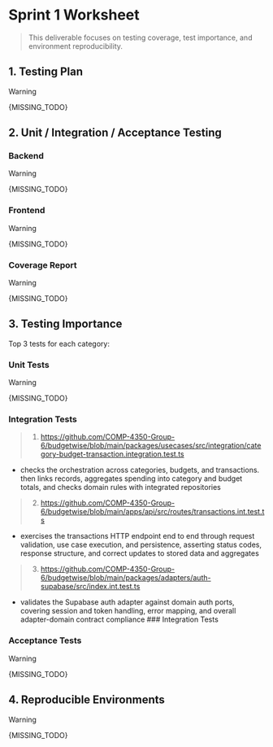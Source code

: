 # Sprint 1 Worksheet

> This deliverable focuses on testing coverage, test importance, and environment reproducibility.


## 1. Testing Plan

> [!WARNING]
> {MISSING_TODO}

## 2. Unit / Integration / Acceptance Testing


### Backend

> [!WARNING]
> {MISSING_TODO}

<!--
- API layer: 100% method coverage (every method has at least 1 tested line).

- Logic classes: ≥80% line coverage.

- Integration tests: 100% class coverage, with strong line & method coverage.
-->

### Frontend

> [!WARNING]
> {MISSING_TODO}

<!--
- Logic layer (if present): ≥80% coverage.

- UI tests: Describe approach and coverage.

- If unit tests are missing for some classes/methods, explain why and how quality is being ensured.

- Describe any unusual/unique aspects of your testing approach.

-->

### Coverage Report

> [!WARNING]
> {MISSING_TODO}

<!--
- Provide class and line coverage reports (link or screenshot).
-->

## 3. Testing Importance

Top 3 tests for each category:

### Unit Tests

> [!WARNING]
> {MISSING_TODO}

### Integration Tests

> 1. https://github.com/COMP-4350-Group-6/budgetwise/blob/main/packages/usecases/src/integration/category-budget-transaction.integration.test.ts  
- checks the orchestration across categories, budgets, and transactions. then links records, aggregates spending into category and budget totals, and checks domain rules with integrated repositories 

> 2. https://github.com/COMP-4350-Group-6/budgetwise/blob/main/apps/api/src/routes/transactions.int.test.ts 
- exercises the transactions HTTP endpoint end to end through request validation, use case execution, and persistence, asserting status codes, response structure, and correct updates to stored data and aggregates 

> 3. https://github.com/COMP-4350-Group-6/budgetwise/blob/main/packages/adapters/auth-supabase/src/index.int.test.ts 
- validates the Supabase auth adapter against domain auth ports, covering session and token handling, error mapping, and overall adapter-domain contract compliance ### Integration Tests

### Acceptance Tests

> [!WARNING]
> {MISSING_TODO}

## 4. Reproducible Environments

> [!WARNING]
> {MISSING_TODO}